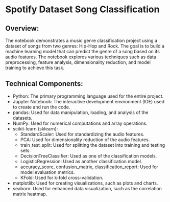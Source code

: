 # Spotify Dataset Song Classification

## Overview: 
The notebook demonstrates a music genre classification project using a dataset of songs from two genres: Hip-Hop and Rock. The goal is to build a machine learning model that can predict the genre of a song based on its audio features. The notebook explores various techniques such as data preprocessing, feature analysis, dimensionality reduction, and model training to achieve this task.

## Technical Components: 


- Python: The primary programming language used for the entire project.
- Jupyter Notebook: The interactive development environment (IDE) used to create and run the code.
- pandas: Used for data manipulation, loading, and analysis of the datasets.
- NumPy: Used for numerical computations and array operations.
- scikit-learn (sklearn):
  - StandardScaler: Used for standardizing the audio features.
  - PCA: Used for dimensionality reduction of the audio features.
  - train_test_split: Used for splitting the dataset into training and testing sets.
  - DecisionTreeClassifier: Used as one of the classification models.
  - LogisticRegression: Used as another classification model.
  - accuracy_score, confusion_matrix, classification_report: Used for model evaluation metrics.
  - KFold: Used for k-fold cross-validation.
- matplotlib: Used for creating visualizations, such as plots and charts.
- seaborn: Used for enhanced data visualization, such as the correlation matrix heatmap.
